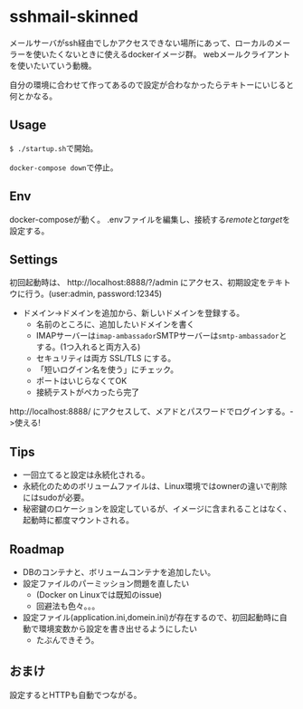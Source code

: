 # sshmail-skinned
メールサーバがssh経由でしかアクセスできない場所にあって、ローカルのメーラーを使いたくないときに使えるdockerイメージ群。
webメールクライアントを使いたいていう動機。

自分の環境に合わせて作ってあるので設定が合わなかったらテキトーにいじると何とかなる。

## Usage
`$ ./startup.sh`で開始。

`docker-compose down`で停止。

## Env
docker-composeが動く。
.envファイルを編集し、接続する$remote$と$target$を設定する。

## Settings

初回起動時は、 http://localhost:8888/?/admin にアクセス、初期設定をテキトウに行う。(user:admin, password:12345)
- ドメイン->ドメインを追加から、新しいドメインを登録する。
  - 名前のところに、追加したいドメインを書く
  - IMAPサーバーは`imap-ambassador`SMTPサーバーは`smtp-ambassador`とする。(1つ入れると両方入る)
  - セキュリティは両方 SSL/TLS にする。
  - 「短いログイン名を使う」にチェック。
  - ポートはいじらなくてOK
  - 接続テストがペカったら完了

http://localhost:8888/ にアクセスして、メアドとパスワードでログインする。->使える!

## Tips
- 一回立てると設定は永続化される。
- 永続化のためのボリュームファイルは、Linux環境ではownerの違いで削除にはsudoが必要。
- 秘密鍵のロケーションを設定しているが、イメージに含まれることはなく、起動時に都度マウントされる。

## Roadmap
- DBのコンテナと、ボリュームコンテナを追加したい。
- 設定ファイルのパーミッション問題を直したい
  - (Docker on Linuxでは既知のissue)
  - 回避法も色々。。。
- 設定ファイル(application.ini,domein.ini)が存在するので、初回起動時に自動で環境変数から設定を書き出せるようにしたい
  - たぶんできそう。

## おまけ
設定するとHTTPも自動でつながる。

